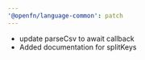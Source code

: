 ```yaml
---
'@openfn/language-common': patch
---
```


- update parseCsv to await callback
- Added documentation for splitKeys
